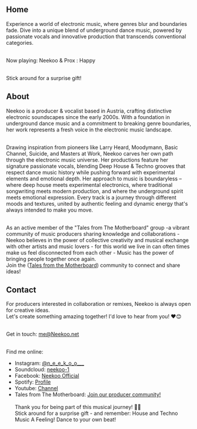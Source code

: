 ## Home
Experience a world of electronic music, where genres blur and boundaries fade. Dive into a unique blend of underground dance music, powered by passionate vocals and innovative production that transcends conventional categories.

<br>Now playing: Neekoo & Prox : Happy

<br>Stick around for a surprise gift!

## About
Neekoo is a producer & vocalist based in Austria, crafting distinctive electronic soundscapes since the early 2000s. With a foundation in underground dance music and a commitment to breaking genre boundaries, her work represents a fresh voice in the electronic music landscape.

<br>Drawing inspiration from pioneers like Larry Heard, Moodymann, Basic Channel, Suicide, and Masters at Work, Neekoo carves her own path through the electronic music universe. Her productions feature her signature passionate vocals, blending Deep House & Techno grooves that respect dance music history while pushing forward with experimental elements and emotional depth. Her approach to music is boundaryless – where deep house meets experimental electronics, where traditional songwriting meets modern production, and where the underground spirit meets emotional expression. Every track is a journey through different moods and textures, united by authentic feeling and dynamic energy that's always intended to make you move.

<br>As an active member of the "Tales from The Motherboard" group -a vibrant community of music producers sharing knowledge and collaborations -  Neekoo believes in the power of collective creativity and musical exchange with other artists and music lovers - for this world we live in can often times make us feel disconnected from each other - Music has the power of bringing people together once again.
<br> Join the (<a href="https://www.facebook.com/groups/1449787745755312" target="_blank">Tales from the Motherboard</a>) community to connect and share ideas! 




## Contact
For producers interested in collaboration or remixes, Neekoo is always open for creative ideas.<br>
Let's create something amazing together! I'd love to hear from you! ❤️😊

<br>Get in touch: me@Neekoo.net

<br>Find me online:
- Instagram: <a href="https://www.instagram.com/n_e_e_k_o_o___/?hl=en" target="_blank">@n_e_e_k_o_o___</a>
- Soundcloud: <a href="https://soundcloud.com/neekoo-1" target="_blank">neekoo-1</a>
- Facebook: <a href="https://www.facebook.com/profile.php?id=61562327565795" target="_blank">Neekoo Official</a>
- Spotify: <a href="https://open.spotify.com/artist/2w9PRlRrtw9HAWrXRQIn94" target="_blank">Profile</a>
- Youtube: <a href="https://www.youtube.com/@Neekoo-jw5xd" target="_blank">Channel</a>
- Tales from The Motherboard: <a href="https://www.facebook.com/groups/1449787745755312" target="_blank">Join our producer community!</a>
<br><br>Thank you for being part of this musical journey! 🎵✨
<br>Stick around for a surprise gift - and remember: House and Techno Music A Feeling! Dance to your own beat!